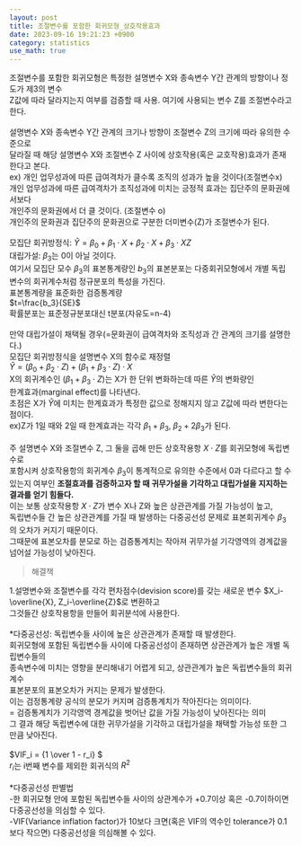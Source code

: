 ```yaml
---
layout: post
title: 조절변수를 포함한 회귀모형_상호작용효과
date: 2023-09-16 19:21:23 +0900
category: statistics 
use_math: true
---      
```

조절변수를 포함한 회귀모형은 특정한 설명변수 X와 종속변수 Y간 관계의 방향이나 정도가 제3의 변수  
Z값에 따라 달라지는지 여부를 검증할 때 사용. 여기에 사용되는 변수 Z를 조절변수라고 한다.
<br>  
설명변수 X와 종속변수 Y간 관계의 크기나 방향이 조절변수 Z의 크기에 따라 유의한 수준으로  
달라질 때 해당 설명변수 X와 조절변수 Z 사이에 상호작용(혹은 교호작용)효과가 존재한다고 본다.  
ex) 개인 업무성과에 따른 급여격차가 클수록 조직의 성과가 높을 것이다(조절변수x)  
    개인 업무성과에 따른 급여격차가 조직성과에 미치는 긍정적 효과는 집단주의 문화권에서보다  
    개인주의 문화권에서 더 클 것이다. (조절변수 o)  
개인주의 문화권과 집단주의 문화권으로 구분한 더미변수(Z)가 조절변수가 된다.
<br>  
모집단 회귀방정식: $\widehat{Y}=\beta_0+\beta_1\cdot X+\beta_2\cdot X+\beta_3 \cdot XZ$  
대립가설: $\beta_3$는 0이 아닐 것이다.  
여기서 모집단 모수 $\beta_3$의 표본통계량인 $b_3$의 표본분포는 다중회귀모형에서 개별 독립변수의 회귀계수처럼 정규분포의 특성을 가진다.  
표본통계량을 표준화한 검증통계량  
$t=\frac{b_3}{SE}$  
확률분포는 표준정규분포대신 t분포(자유도=n-4)
<br>  
만약 대립가설이 채택될 경우(=문화권이 급여격차와 조직성과 간 관계의 크기를 설명한다.)  
모집단 회귀방정식을 설명변수 X의 함수로 재정렬   
$\widehat{Y}=(\beta_0+\beta_2 \cdot Z) + (\beta_1+\beta_3 \cdot Z) \cdot X$  
X의 회귀계수인 $(\beta_1+\beta_3 \cdot Z)$는 X가 한 단위 변화하는데 따른 $\widehat{Y}$의 변화량인  
한계효과(marginal effect)를 나타낸다.  
초점은 X가 $\widehat{Y}$에 미치는 한계효과가 특정한 값으로 정해지지 않고 Z값에 따라 변한다는 점이다.  
ex)Z가 1일 때와 2일 때 한계효과는 각각 $\beta_1+\beta_3$, $\beta_2+2\beta_3$가 된다.
<br>  
주 설명변수 X와 조절변수 Z, 그 둘을 곱해 만든 상호작용항 $X \cdot Z$를 회귀모형에 독립변수로  
포함시켜 상호작용항의 회귀계수 $\beta_3$이 통계적으로 유의한 수준에서 0과 다르다고 할 수  
있는지 여부인 **조절효과를 검증하고자 할 때 귀무가설을 기각하고 대립가설을 지지하는 결과를 얻기 힘들다.**  
이는 보통 상호작용항 $X \cdot Z$가 변수 X나 Z와 높은 상관관계를 가질 가능성이 높고,  
독립변수들 간 높은 상관관계를 가질 때 발생하는 다중공선성 문제로 표본회귀계수 $\beta_3$의 오차가 커지기 때문이다.  
그때문에 표본오차를 분모로 하는 검증통계치는 작아져 귀무가설 기각영역의 경계값을 넘어설 가능성이 낮아진다.
<br>  

> 해결책  

1.설명변수와 조절변수를 각각 편차점수(devision score)를 갖는 새로운 변수 $X_i-\overline{X}, Z_i-\overline{Z}$로 변환하고  
그것들간 상호작용항을 만들어 회귀분석에 사용한다.
<br>  
*다중공선성: 독립변수들 사이에 높은 상관관계가 존재할 때 발생한다.  
회귀모형에 포함된 독립변수들 사이에 다중공선성이 존재하면 상관관계가 높은 개별 독립변수들의  
종속변수에 미치는 영향을 분리해내기 어렵게 되고, 상관관계가 높은 독립변수들의 회귀계수  
표본분포의 표본오차가 커지는 문제가 발생한다.  
이는 검정통계량 공식의 분모가 커지며 검증통계치가 작아진다는 의미이다.  
= 검증통계치가 기각영역 경계값을 벗어난 값을 가질 가능성이 낮아진다는 의미  
그 결과 해당 독립변수에 대한 귀무가설을 기각하고 대립가설을 채택할 가능성 또한 그만큼 낮아진다.
<br>  
$VIF_i = {1 \over 1 - r_i} $  
$r_i$는 i번째 변수를 제외한 회귀식의 $R^2$
<br>  
*다중공선성 판별법  
-한 회귀모형 안에 포함된 독립변수들 사이의 상관계수가 +0.7이상 혹은 -0.7이하이면 다중공선성을 의심할 수 있다.  
-VIF(Variance inflation factor)가 10보다 크면(혹은 VIF의 역수인 tolerance가 0.1보다 작으면) 다중공선성을 의심해볼 수 있다.    




 